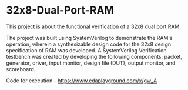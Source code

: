 # 32x8-Dual-Port-RAM
This project is about the functional verification of a 32x8 dual port RAM.

The project was built using SystemVerilog to demonstrate the RAM's operation, wherein a synthesizable design code for the 32x8 design specification of RAM was developed. A SystemVerilog Verification testbench was created by developing the following components: packet, generator, driver, input monitor, design file (DUT), output monitor, and scoreboard. 

Code for execution - 
https://www.edaplayground.com/x/gw_A
